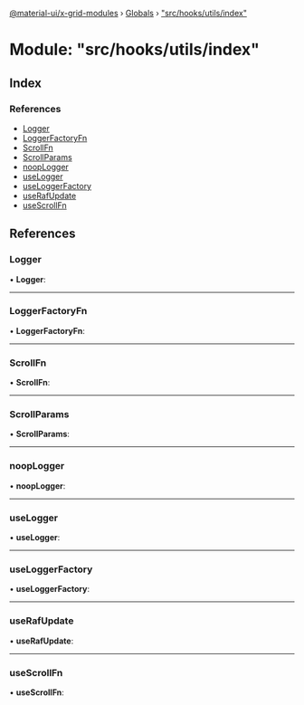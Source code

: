 [@material-ui/x-grid-modules](../README.md) › [Globals](../globals.md) › ["src/hooks/utils/index"](_src_hooks_utils_index_.md)

# Module: "src/hooks/utils/index"

## Index

### References

- [Logger](_src_hooks_utils_index_.md#logger)
- [LoggerFactoryFn](_src_hooks_utils_index_.md#loggerfactoryfn)
- [ScrollFn](_src_hooks_utils_index_.md#scrollfn)
- [ScrollParams](_src_hooks_utils_index_.md#scrollparams)
- [noopLogger](_src_hooks_utils_index_.md#nooplogger)
- [useLogger](_src_hooks_utils_index_.md#uselogger)
- [useLoggerFactory](_src_hooks_utils_index_.md#useloggerfactory)
- [useRafUpdate](_src_hooks_utils_index_.md#userafupdate)
- [useScrollFn](_src_hooks_utils_index_.md#usescrollfn)

## References

### Logger

• **Logger**:

---

### LoggerFactoryFn

• **LoggerFactoryFn**:

---

### ScrollFn

• **ScrollFn**:

---

### ScrollParams

• **ScrollParams**:

---

### noopLogger

• **noopLogger**:

---

### useLogger

• **useLogger**:

---

### useLoggerFactory

• **useLoggerFactory**:

---

### useRafUpdate

• **useRafUpdate**:

---

### useScrollFn

• **useScrollFn**:
